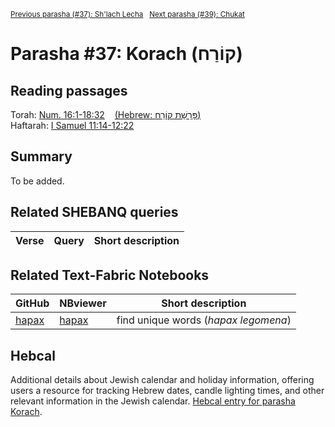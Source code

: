 <sup><a href="../37%20-%20Shlach%20Lecha">Previous parasha (#37): Sh'lach Lecha</a> &nbsp;&nbsp;<a href="../39%20-%20Chukat">Next parasha (#39): Chukat</a></sup>

# Parasha #37: Korach  (קוֹרַח)

## Reading passages

Torah: [Num. 16:1-18:32](https://www.stepbible.org/?q=version=NASB2020|reference=Num.16:1-18:32&options=HNVUG) &nbsp;&nbsp; [(Hebrew: פָּרָשַׁת קוֹרַח)](https://tikkun.io/#/p/korach)<br>
Haftarah: 
[I Samuel 11:14-12:22](https://www.stepbible.org/?q=version=NASB2020|reference=1Sam.11:14-12:22&options=HNVUG) 

## Summary

To be added.

## Related SHEBANQ queries

Verse | Query | Short description
--- | --- | --- 


## Related Text-Fabric Notebooks

GitHub | NBviewer | Short description
---|---|---
[hapax](hapax.ipynb) | [hapax](https://nbviewer.org/github/tonyjurg/Parashot/blob/main/WeeklyParasha/38%20-%20Korach/hapax.ipynb)| find unique words (*hapax legomena*)

## Hebcal

Additional details about Jewish calendar and holiday information, offering users a resource for tracking Hebrew dates, candle lighting times, and other relevant information in the Jewish calendar. [Hebcal entry for parasha Korach](https://www.hebcal.com/sedrot/korach).


